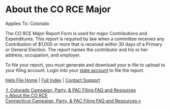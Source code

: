  About the CO RCE Major
==========

Applies To: Colorado

 The CO RCE Major Report Form is used for major Contributions and Expenditures. This report is required by law when a committee receives any Contribution of $1,000 or more that is received within 30 days of a Primary or General Election. The report names the contributor and his or her address, occupation, and employer.

To file your report, you must generate and download your e-file to upload to your filing account. Login into your [state account](https://tracer.sos.colorado.gov/CampaignFinance/UserLogin.aspx) to file the report. 

[Help File Home](/help/) | [Full Index](/Help-File-Directory/) | [Contact Support](mailto:support@ISPolitical.com)

[⇑ Colorado Campaign, Party, & PAC Filing FAQ and Resources](/Colorado-Campaign-Party-PAC-Filing-FAQ-and-Resources)  
[« About the CO RCE](/About-the-CO-RCE)  
[Connecticut Campaign, Party, & PAC Filing FAQ and Resources »](/Connecticut-Campaign-Party-PAC-Filing-FAQ-and-Resources)